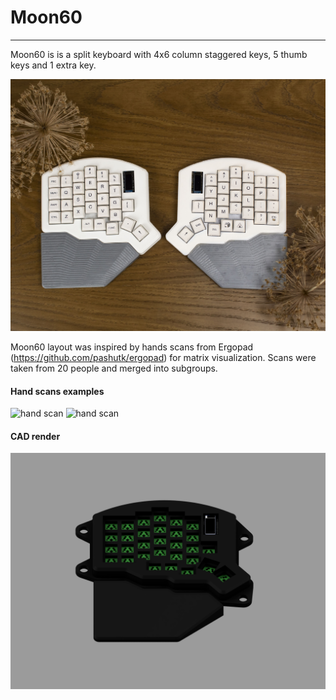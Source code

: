# Moon60

---

Moon60 is is a split keyboard with 4x6 column staggered keys, 5 thumb keys and 1 extra key.

<img src="img/appearance.jpg" alt="moon60 appearance">

Moon60 layout was inspired by hands scans from Ergopad (<https://github.com/pashutk/ergopad>) for matrix visualization. Scans were taken from 20 people and merged into subgroups.
<br>

#### Hand scans examples

<img src="Ergopad/Mirror/1/withBorder/result1_mirrorBorder.png" alt="hand scan">

<img src="Ergopad/Mirror/2/withBorder/result2_mirrorBorder.png" alt="hand scan">
<br>

#### CAD render

<img src="img/render.png" alt="render">